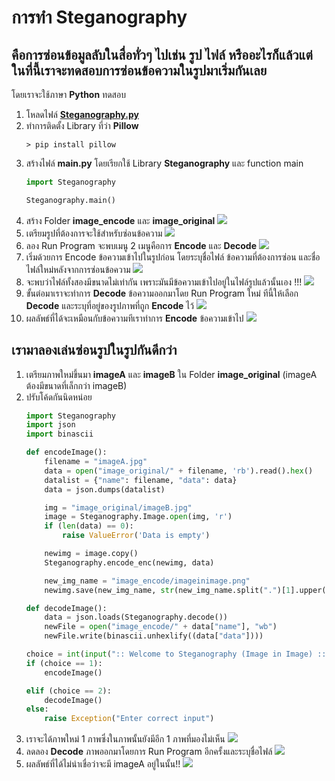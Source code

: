 # การทำ Steganography

## คือการซ่อนข้อมูลลับในสื่อทั่วๆ ไปเช่น รูป ไฟล์ หรืออะไรก็แล้วแต่ ในที่นี้เราจะทดสอบการซ่อนข้อความในรูปมาเริ่มกันเลย
โดยเราจะใช้ภาษา **Python** ทดสอบ
1. โหลดไฟล์ **[Steganography.py](/Steganography.py)**
1. ทำการติดตั้ง Library ที่ว่า **Pillow**
    ```shell
    > pip install pillow
    ```
1. สร้างไฟล์ **main.py** โดยเรียกใช้ Library **Steganography** และ function main
    ```python
    import Steganography

    Steganography.main()
    ```
1. สร้าง Folder **image_encode** และ **image_original**
    ![](../../assets/img/Python02.png)
1. เตรียมรูปที่ต้องการจะใช้สำหรับซ่อนข้อความ
    ![](../../assets/img/Python03.png)
1. ลอง Run Program จะพบเมนู 2 เมนูคือการ **Encode** และ **Decode**
    ![](../../assets/img/Python01.png)
1. เริ่มด้วยการ Encode ข้อความเข้าไปในรูปก่อน โดยระบุชื่อไฟล์ ข้อความที่ต้องการซ่อน และชื่อไฟล์ใหม่หลังจากการซ่อนข้อความ
    ![](../../assets/img/Python04.png)
1. จะพบว่าไฟล์ทั้งสองมีขนาดไม่เท่ากัน เพราะมันมีข้อความเข้าไปอยู่ในไฟล์รูปแล้วนั้นเอง !!!
    ![](../../assets/img/Python05.png)
1. ขั้นต่อมาเราจะทำการ **Decode** ข้อความออกมาโดย Run Program ใหม่ ทีนี้ให้เลือก **Decode** และระบุที่อยู่ของรูปภาพที่ถูก **Encode** ไว้
    ![](../../assets/img/Python06.png)
1. ผลลัพธ์ที่ได้จะเหมือนกับข้อความทีเราทำการ **Encode** ข้อความเข้าไป
    ![](../../assets/img/Python07.png)

## เรามาลองเล่นซ่อนรูปในรูปกันดีกว่า
1. เตรียมภาพใหม่ขึ้นมา **imageA** และ **imageB** ใน Folder **image_original** (imageA ต้องมีขนาดที่เล็กกว่า imageB)
1. ปรับโค้ดกันนิดหน่อย
    ```python
    import Steganography
    import json
    import binascii

    def encodeImage():
        filename = "imageA.jpg"
        data = open("image_original/" + filename, 'rb').read().hex()
        datalist = {"name": filename, "data": data}
        data = json.dumps(datalist)

        img = "image_original/imageB.jpg"
        image = Steganography.Image.open(img, 'r')
        if (len(data) == 0):
            raise ValueError('Data is empty')

        newimg = image.copy()
        Steganography.encode_enc(newimg, data)

        new_img_name = "image_encode/imageinimage.png"
        newimg.save(new_img_name, str(new_img_name.split(".")[1].upper()))

    def decodeImage():
        data = json.loads(Steganography.decode())
        newFile = open("image_encode/" + data["name"], "wb")
        newFile.write(binascii.unhexlify((data["data"])))

    choice = int(input(":: Welcome to Steganography (Image in Image) ::\n""1. Encode image\n2. Decode image\n"))
    if (choice == 1):
        encodeImage()

    elif (choice == 2):
        decodeImage()
    else:
        raise Exception("Enter correct input")
    ```
1. เราจะได้ภาพใหม่ 1 ภาพซึ่งในภาพนั้นยังมีอีก 1 ภาพที่มองไม่เห็น
    ![](../../assets/img/Python08.png)
1. ลดลอง **Decode** ภาพออกมาโดยการ Run Program อีกครั้งและระบุชื่อไฟล์
    ![](../../assets/img/Python09.png)
1. ผลลัพธ์ที่ได้ไม่น่าเชื่อว่าจะมี imageA อยู่ในนั้น!!
    ![](../../assets/img/Python10.png)
